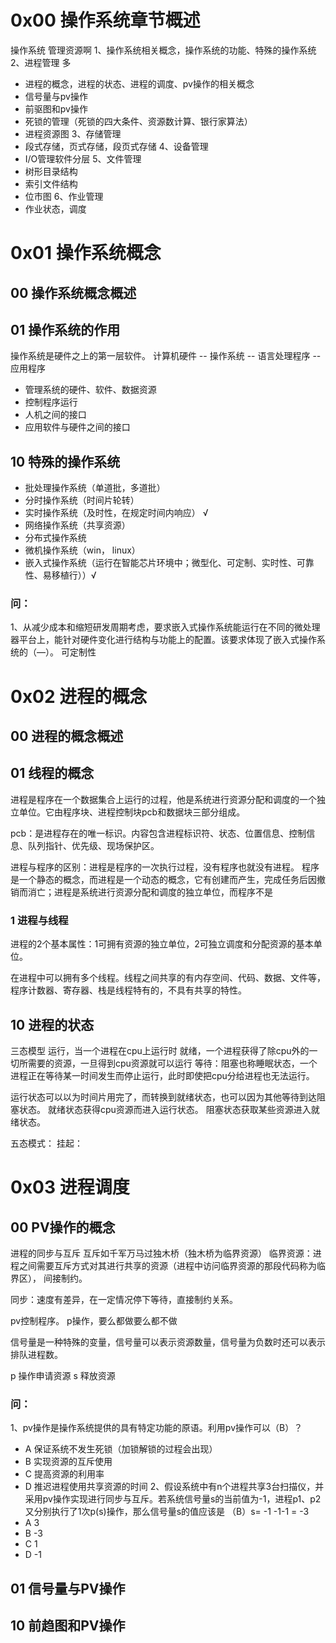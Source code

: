 
# 0x00 操作系统章节概述
操作系统 管理资源啊
1、操作系统相关概念，操作系统的功能、特殊的操作系统
2、进程管理 多
- 进程的概念，进程的状态、进程的调度、pv操作的相关概念
- 信号量与pv操作
- 前驱图和pv操作
- 死锁的管理（死锁的四大条件、资源数计算、银行家算法）
- 进程资源图
3、存储管理
- 段式存储，页式存储，段页式存储
4、设备管理
- I/O管理软件分层
5、文件管理
- 树形目录结构
- 索引文件结构
- 位市图
6、作业管理
- 作业状态，调度




# 0x01 操作系统概念
## 00 操作系统概念概述


## 01 操作系统的作用

操作系统是硬件之上的第一层软件。
计算机硬件 -- 操作系统 -- 语言处理程序 -- 应用程序

- 管理系统的硬件、软件、数据资源
- 控制程序运行
- 人机之间的接口
- 应用软件与硬件之间的接口

## 10 特殊的操作系统

- 批处理操作系统（单道批，多道批）
- 分时操作系统（时间片轮转）
- 实时操作系统（及时性，在规定时间内响应）  √
- 网络操作系统（共享资源）
- 分布式操作系统
- 微机操作系统（win， linux）
- 嵌入式操作系统（运行在智能芯片环境中；微型化、可定制、实时性、可靠性、易移植行））√

### 问：
1、从减少成本和缩短研发周期考虑，要求嵌入式操作系统能运行在不同的微处理器平台上，能针对硬件变化进行结构与功能上的配置。该要求体现了嵌入式操作系统的（—）。  可定制性

# 0x02 进程的概念

## 00 进程的概念概述
## 01 线程的概念
进程是程序在一个数据集合上运行的过程，他是系统进行资源分配和调度的一个独立单位。它由程序块、进程控制块pcb和数据块三部分组成。

pcb：是进程存在的唯一标识。内容包含进程标识符、状态、位置信息、控制信息、队列指针、优先级、现场保护区。

进程与程序的区别：进程是程序的一次执行过程，没有程序也就没有进程。
程序是一个静态的概念，而进程是一个动态的概念，它有创建而产生，完成任务后因撤销而消亡；进程是系统进行资源分配和调度的独立单位，而程序不是

### 1 进程与线程
进程的2个基本属性：1可拥有资源的独立单位，2可独立调度和分配资源的基本单位。

在进程中可以拥有多个线程。线程之间共享的有内存空间、代码、数据、文件等，程序计数器、寄存器、栈是线程特有的，不具有共享的特性。

## 10 进程的状态
三态模型
运行，当一个进程在cpu上运行时
就绪，一个进程获得了除cpu外的一切所需要的资源，一旦得到cpu资源就可以运行
等待：阻塞也称睡眠状态，一个进程正在等待某一时间发生而停止运行，此时即使把cpu分给进程也无法运行。

运行状态可以以为时间片用完了，而转换到就绪状态，也可以因为其他等待到达阻塞状态。
就绪状态获得cpu资源而进入运行状态。
阻塞状态获取某些资源进入就绪状态。

五态模式：
挂起：

# 0x03 进程调度

## 00 PV操作的概念
进程的同步与互斥
互斥如千军万马过独木桥（独木桥为临界资源）
临界资源：进程之间需要互斥方式对其进行共享的资源（进程中访问临界资源的那段代码称为临界区）， 间接制约。

同步：速度有差异，在一定情况停下等待，直接制约关系。

pv控制程序。
p操作，要么都做要么都不做

信号量是一种特殊的变量，信号量可以表示资源数量，信号量为负数时还可以表示排队进程数。

p 操作申请资源
s 释放资源

### 问：
1、pv操作是操作系统提供的具有特定功能的原语。利用pv操作可以（B）？
- A 保证系统不发生死锁（加锁解锁的过程会出现）
- B 实现资源的互斥使用
- C 提高资源的利用率
- D 推迟进程使用共享资源的时间
2、假设系统中有n个进程共享3台扫描仪，并采用pv操作实现进行同步与互斥。若系统信号量s的当前值为-1，进程p1、p2又分别执行了1次p(s)操作，那么信号量s的值应该是 （B）s= -1 -1-1 = -3
- A 3
- B -3
- C 1
- D -1



## 01 信号量与PV操作



## 10 前趋图和PV操作

